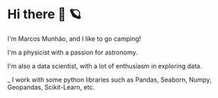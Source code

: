 # Hi there 👋 🪐


I'm Marcos Munhão, and I like to go camping!


I'm a physicist with a passion for astronomy.

 
I'm also a data scientist, with a lot of enthusiasm in exploring data.

 _ I work with some python libraries such as Pandas, Seaborn, Numpy, Geopandas, Scikit-Learn, etc.
